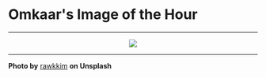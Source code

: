 # Omkaar's Image of the Hour

---

<div align="center">

<a href="https://unsplash.com/photos/a-light-filled-cafe-interior-with-plants-vygFIMTe5l4">
  <img src="https://images.unsplash.com/photo-1743419672503-3e363bcd3634?crop=entropy&cs=tinysrgb&fit=max&fm=jpg&ixid=M3w3NjA2Nzh8MHwxfHJhbmRvbXx8fHx8fHx8fDE3NTA0Njc2MDB8&ixlib=rb-4.1.0&q=80&w=1080" style="max-width:100%; height:auto;">
</a>



</div>

---

**Photo by** [rawkkim](https://unsplash.com/@rawkkim) **on Unsplash**

